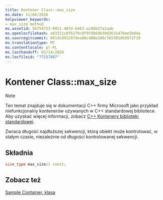 ```yaml
---
title: Kontener Class::max_size
ms.date: 11/04/2016
helpviewer_keywords:
- max_size method
ms.assetid: 56754753-9911-48fd-b463-ac06b2fa1aab
ms.openlocfilehash: e03311c0fb279c0f9fdb69b30d3631470ee5bd4a
ms.sourcegitcommit: 8414cd91297dea88c480e208c7b5301db9972f19
ms.translationtype: MT
ms.contentlocale: pl-PL
ms.lasthandoff: 02/14/2020
ms.locfileid: "77257887"
---
```

# <a name="container-classmax_size"></a>Kontener Class::max_size

> [!NOTE]
> Ten temat znajduje się w dokumentacji C++ firmy Microsoft jako przykład niefunkcjonalny kontenerów używanych w C++ standardowej bibliotece. Aby uzyskać więcej informacji, zobacz [ C++ Kontenery biblioteki standardowej](../standard-library/stl-containers.md).

Zwraca długość najdłuższej sekwencji, którą obiekt może kontrolować, w stałym czasie, niezależnie od długości kontrolowanej sekwencji.

## <a name="syntax"></a>Składnia

```cpp
size_type max_size() const;
```

## <a name="see-also"></a>Zobacz też

[Sample Container, klasa](../standard-library/sample-container-class.md)
